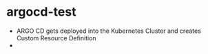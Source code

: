 # argocd-test

* ARGO CD gets deployed into the Kubernetes Cluster and creates Custom Resource Definition
* 

